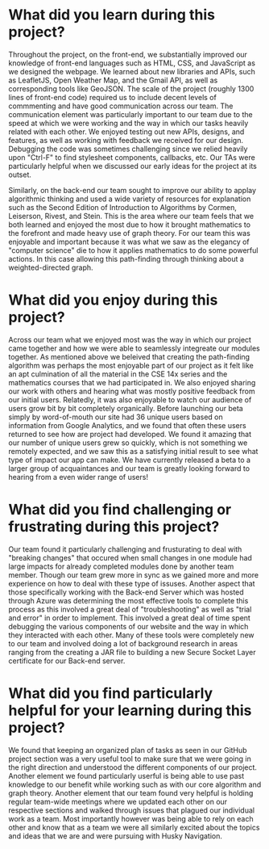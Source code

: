 # What did you learn during this project?

Throughout the project, on the front-end, we substantially improved our knowledge of front-end languages such as HTML, CSS, and JavaScript as we designed the webpage. We learned about new libraries and APIs, such as LeafletJS, Open Weather Map, and the Gmail API, as well as corresponding tools like GeoJSON. The scale of the project (roughly 1300 lines of front-end code) required us to include decent levels of commmenting and have good communication across our team. The communication element was particularly important to our team due to the speed at which we were working and the way in which our tasks heavily related with each other. We enjoyed testing out new APIs, designs, and features, as well as working with feedback we received for our design. Debugging the code was sometimes challenging since we relied heavily upon "Ctrl-F" to find stylesheet components, callbacks, etc. Our TAs were particularly helpful when we discussed our early ideas for the project at its outset.

Similarly, on the back-end our team sought to improve our ability to applay algorithmic thinking and used a wide variety of resources for explanation such as the Second Edition of Introduction to Algorithms by Cormen, Leiserson, Rivest, and Stein. This is the area where our team feels that we both learned and enjoyed the most due to how it brought mathematics to the forefront and made heavy use of graph theory. For our team this was enjoyable and important because it was what we saw as the elegancy of "computer science" die to how it applies mathematics to do some powerful actions. In this case allowing this path-finding through thinking about a weighted-directed graph.

# What did you enjoy during this project?

Across our team what we enjoyed most was the way in which our project came together and how we were able to seamlessly integreate our modules together. As mentioned above we beleived that creating the path-finding algorithm was perhaps the most enjoyable part of our project as it felt like an apt culmination of all the material in the CSE 14x series and the mathematics courses that we had participated in. We also enjoyed sharing our work with others and hearing what was mostly positive feedback from our initial users. Relatedly, it was also enjoyable to watch our audience of users grow bit by bit completely organically. Before launching our beta simply by word-of-mouth our site had 36 unique users based on information from Google Analytics, and we found that often these users returned to see how are project had developed. We found it amazing that our number of unique users grew so quickly, which is not something we remotely expected, and we saw this as a satisfying initial result to see what type of impact our app can make. We have currently released a beta to a larger group of acquaintances and our team is greatly looking forward to hearing from a even wider range of users! 

# What did you find challenging or frustrating during this project?

Our team found it particularly challenging and frusturating to deal with "breaking changes" that occured when small changes in one module had large impacts for already completed modules done by another team member. Though our team grew more in sync as we gained more and more experience on how to deal with these type of issuses. Another aspect that those specifically working with the Back-end Server which was hosted through Azure was determining the most effective tools to complete this process as this involved a great deal of "troubleshooting" as well as "trial and error" in order to implement. This involved a great deal of time spent debugging the various components of our website and the way in which they interacted with each other. Many of these tools were completely new to our team and involved doing a lot of background research in areas ranging from the creating a JAR file to building a new Secure Socket Layer certificate for our Back-end server.

# What did you find particularly helpful for your learning during this project?

We found that keeping an organized plan of tasks as seen in our GitHub project section was a very useful tool to make sure that we were going in the right direction and understood the different components of our project. Another element we found particularly userful is being able to use past knowledge to our benefit while working such as with our core algorithm and graph theory. Another element that our team found very helpful is holding regular team-wide meetings where we updated each other on our respective sections and walked through issues that plagued our individual work as a team. Most importantly however was being able to rely on each other and know that as a team we were all similarly excited about the topics and ideas that we are and were pursuing with Husky Navigation.
